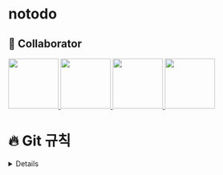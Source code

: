 # notodo

## 🙂 Collaborator
<p>
<a href="https://github.com/hyoribogo">
  <img src="https://github.com/hyoribogo.png" width="100">
</a>
<a href="https://github.com/chs98412">
  <img src="https://github.com/chs98412.png" width="100">
</a>
<a href="https://github.com/offbeat24">
  <img src="https://github.com/offbeat24.png" width="100">
</a>
<a href="https://github.com/ekdms5566">
  <img src="https://github.com/ekdms5566.png" width="100">
</a>

</p>



# 🔥 Git 규칙 
<details>


## ① 브랜치(branch) 이름 
- 기능 개발  
  git branch **feature**/기능요약  
  `ex) git branch feature/login`   
  `ex) git branch feature/ad_memberAll` 
 
- 버그/오류 수정
  git branch **hotfix**/기능요약  
  `ex) git branch hotfix/mypage_myArticle`   
  `ex) git branch hotfix/u_faqList`  

## ② 커밋(commit)
- 하나의 커밋에는 한 단위의 작업 넣기  
  ◽ 한 작업을 여러 버전에 걸쳐 커밋 ❌  
  ◽ 여러 작업을 한 버전에 커밋 ❌   
    → 여러 개 같이 커밋하면, 나중에 그것들 중 하나만 취소해야 될 일 발생할 수 있으니까⋯⋯!   
  ◽ 커밋 최소 단위로 하기, 하나의 의도만 가지고 !  
    → 버그 수정 + 새 기능 추가 를 같이 커밋 ❌ 

## ③ 커밋 메시지
🌟 어떤 작업이 이뤄졌는지 알아볼 수 있게 작성 !  
→ 이름 아무렇게나 작성해놓으면, 나중에 본인도 거기서 무슨 작업했는지 기억 못함⋯!   
`ex) git commit -m 'haha'` 

``` 
type : subject

body 

footer
``` 
구조로 작성

### type
- 명령문 형태로, 제목 첫 글자는 대문자로 (타입 말고 제목을!)
- 아래에서 필요한 타입 사용 
  
|타입|내용|
|------|------|
|feat|새로운 기능 추가|
|fix| 버그/오류 수정|
|docs| 문서 수정 |
|style| 코드 포맷 변경, 세미콜론 누락, 코드 변경 없음|
|design| 사용자 UI 디자인 변경 (CSS 등)|
|move| 코드나 파일의 이동|
|rename| 이름 변경|
|remove| 삭제|  
### subject
완전한 서술형 문장이 아니라, 간결하고 요점적인 서술로 작성한다.


### body
본문은 한 줄 당 72자 내로 작성한다.
본문 내용은 양에 구애받지 않고 최대한 상세히 작성한다.
본문 내용은 어떻게 변경했는지 보다 무엇을 변경했는지 또는 왜 변경했는지를 설명한다.

### footer
footer는 "유형: #이슈 번호" 형식으로 사용한다
- Fixes: 이슈 수정중 (아직 해결되지 않은 경우)
- Resolves: 이슈를 해결했을 때 사용
- Ref: 참고할 이슈가 있을 때 사용
- Related to: 해당 커밋에 관련된 이슈번호 (아직 해결되지 않은 경우)


### 커밋 메세지 예시 


``` 
feat: "회원 가입 기능 구현"

SMS, 이메일 중복확인 API 개발

Resolves: #123

Ref: #456

Related to: #48, #45
```  

커밋 메세지의 줄을 띄우는 법은 그냥 따옴표를 닫지 않고 엔터를 눌러 줄 띄우고 쓰면 된다.

</details>
